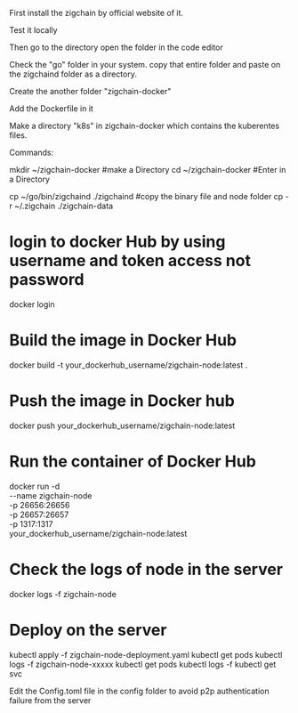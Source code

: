 First install the zigchain by official website of it.

Test it locally

Then go to the directory open the folder in the code editor

Check the "go" folder in your system. copy that entire folder and paste on the zigchaind folder as a directory.

Create the another folder "zigchain-docker"

Add the Dockerfile in it 

Make a directory "k8s" in zigchain-docker which contains the kuberentes files.

Commands:

mkdir ~/zigchain-docker   #make a Directory
cd ~/zigchain-docker      #Enter in a Directory

cp ~/go/bin/zigchaind ./zigchaind  #copy the binary file and node folder
cp -r ~/.zigchain ./zigchain-data

# login to docker Hub by using username and token access not password
docker login

# Build the image in Docker Hub
docker build -t your_dockerhub_username/zigchain-node:latest .

# Push the image in Docker hub
docker push your_dockerhub_username/zigchain-node:latest

# Run the container of Docker Hub
docker run -d \
  --name zigchain-node \
  -p 26656:26656 \
  -p 26657:26657 \
  -p 1317:1317 \
  your_dockerhub_username/zigchain-node:latest
  
# Check the logs of node in the server
docker logs -f zigchain-node

# Deploy on the server
kubectl apply -f zigchain-node-deployment.yaml
kubectl get pods
kubectl logs -f zigchain-node-xxxxx
kubectl get pods
kubectl logs -f <pod-name>
kubectl get svc


Edit the Config.toml file in the config folder to avoid p2p authentication failure from the server
